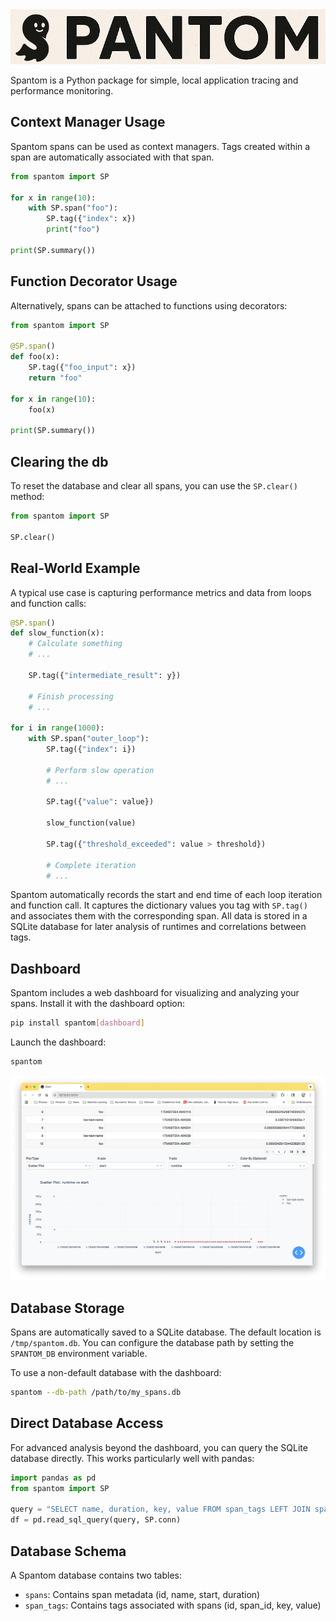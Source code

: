 <div align="center">
  <img src="https://github.com/rowland-208/spantom/blob/main/etc/logo.png?raw=True" alt="logo" width="600">
</div>

Spantom is a Python package for simple, local application tracing and performance monitoring.

## Context Manager Usage

Spantom spans can be used as context managers. Tags created within a span are automatically associated with that span.

```python
from spantom import SP

for x in range(10):
    with SP.span("foo"):
        SP.tag({"index": x})
        print("foo")

print(SP.summary())
```

## Function Decorator Usage

Alternatively, spans can be attached to functions using decorators:

```python
from spantom import SP

@SP.span()
def foo(x):
    SP.tag({"foo_input": x})
    return "foo"

for x in range(10):
    foo(x)

print(SP.summary())
```

## Clearing the db
To reset the database and clear all spans, you can use the `SP.clear()` method:

```python
from spantom import SP

SP.clear()
```

## Real-World Example

A typical use case is capturing performance metrics and data from loops and function calls:

```python
@SP.span()
def slow_function(x):
    # Calculate something
    # ...
    
    SP.tag({"intermediate_result": y})
    
    # Finish processing
    # ...

for i in range(1000):
    with SP.span("outer_loop"):
        SP.tag({"index": i})
        
        # Perform slow operation
        # ...

        SP.tag({"value": value})

        slow_function(value)

        SP.tag({"threshold_exceeded": value > threshold})

        # Complete iteration
        # ...
```

Spantom automatically records the start and end time of each loop iteration and function call. It captures the dictionary values you tag with `SP.tag()` and associates them with the corresponding span. All data is stored in a SQLite database for later analysis of runtimes and correlations between tags.

## Dashboard

Spantom includes a web dashboard for visualizing and analyzing your spans. Install it with the dashboard option:

```bash
pip install spantom[dashboard]
```

Launch the dashboard:

```bash
spantom
```

![Sample image](https://github.com/rowland-208/spantom/blob/main/etc/dashboard.png?raw=True)

## Database Storage

Spans are automatically saved to a SQLite database. The default location is `/tmp/spantom.db`.
You can configure the database path by setting the `SPANTOM_DB` environment variable.

To use a non-default database with the dashboard:

```bash
spantom --db-path /path/to/my_spans.db
```

## Direct Database Access

For advanced analysis beyond the dashboard, you can query the SQLite database directly. This works particularly well with pandas:

```python
import pandas as pd
from spantom import SP

query = "SELECT name, duration, key, value FROM span_tags LEFT JOIN spans ON span_tags.span_id = spans.id WHERE key='your_key'"
df = pd.read_sql_query(query, SP.conn)
```

## Database Schema

A Spantom database contains two tables:
- `spans`: Contains span metadata (id, name, start, duration)
- `span_tags`: Contains tags associated with spans (id, span_id, key, value)
